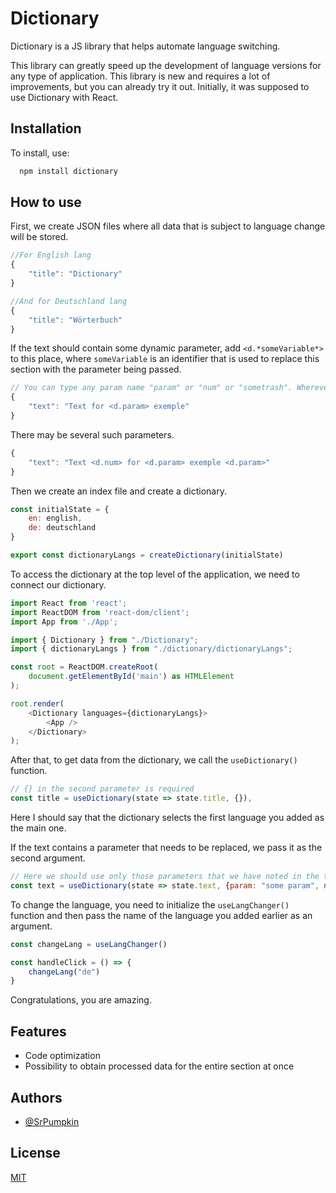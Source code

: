 
# Dictionary

Dictionary is a JS library that helps automate language switching.

This library can greatly speed up the development of language versions for any type of application. This library is new and requires a lot of improvements, but you can already try it out. Initially, it was supposed to use Dictionary with React.


## Installation

To install, use:

```bash
  npm install dictionary
```


## How to use

First, we create JSON files where all data that is subject to language change will be stored.
```javascript
//For English lang
{
    "title": "Dictionary"
}

//And for Deutschland lang
{
    "title": "Wörterbuch"
}
```

If the text should contain some dynamic parameter, add `<d.*someVariable*>` to this place, where `someVariable` is an identifier that is used to replace this section with the parameter being passed.
```javascript
// You can type any param name "param" or "num" or "sometrash". Wherever you want.
{
    "text": "Text for <d.param> exemple"
}
```

There may be several such parameters.
```javascript
{
    "text": "Text <d.num> for <d.param> exemple <d.param>"
}
```

Then we create an index file and create a dictionary.
```javascript
const initialState = {
    en: english,
    de: deutschland
}

export const dictionaryLangs = createDictionary(initialState)
```

To access the dictionary at the top level of the application, we need to connect our dictionary.
```javascript
import React from 'react';
import ReactDOM from 'react-dom/client';
import App from './App';

import { Dictionary } from "./Dictionary";
import { dictionaryLangs } from "./dictionary/dictionaryLangs";

const root = ReactDOM.createRoot(
    document.getElementById('main') as HTMLElement
);

root.render(
    <Dictionary languages={dictionaryLangs}>
        <App />
    </Dictionary>
);
```

After that, to get data from the dictionary, we call the `useDictionary()` function.
```javascript
// {} in the second parameter is required
const title = useDictionary(state => state.title, {}),
```

Here I should say that the dictionary selects the first language you added as the main one.

If the text contains a parameter that needs to be replaced, we pass it as the second argument.
```javascript
// Here we should use only those parameters that we have noted in the text.
const text = useDictionary(state => state.text, {param: "some param", num: 2}),
```

To change the language, you need to initialize the `useLangChanger()` function and then pass the name of the language you added earlier as an argument.
```javascript
const changeLang = useLangChanger()

const handleClick = () => {
    changeLang("de")
}
```

Congratulations, you are amazing.



## Features

- Code optimization
- Possibility to obtain processed data for the entire section at once



## Authors

- [@SrPumpkin](https://www.github.com/SrPumpkin)


## License

[MIT](https://choosealicense.com/licenses/mit/)

